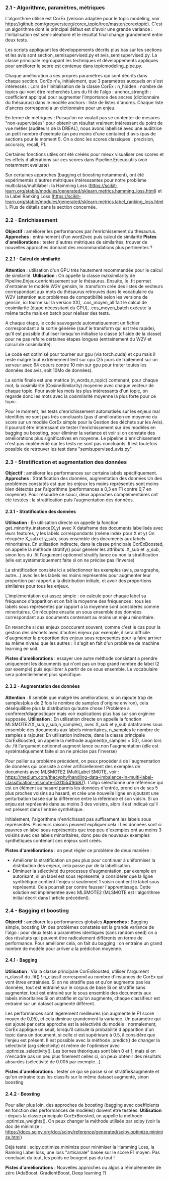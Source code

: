 
### 2.1 - Algorithme, paramètres, métriques
L'algorithme utilisé est CorEx (version adaptée pour le topic modeling, voir https://github.com/gregversteeg/corex_topic/tree/master/corextopic).
C'est un algorithme dont le principal défaut est d'avoir une grande variance : l'initialisation est semi-aléatoire et le résultat final change grandement entre deux tests.

Les scripts appliquant les développements décrits plus bas sur les sections et les avis sont section_semisupervised.py et avis_semisupervised.py.
La classe principale regroupant les techniques et développements appliqués pour améliorer le score est contenue dans topicmodeling_pipe.py.

Chaque amélioration a ses propres paramètres qui sont décrits dans chaque section. CorEx n'a, initialement, que 3 paramètres auxquels on s'est intéressés :
Lors de l'initialisation de la classe CorEx :
n_hidden : nombre de topics qui vont être recherchés
Lors du fit de l'algo :
anchor_strength : coefficient appliqué pour augmenter l'importance des ancres (dictionnaire du thésaurus) dans le modèle
anchors : liste de listes d'ancres. Chaque liste d'ancres correspond a un dictionnaire pour un enjeu.

En terme de métriques :
Puisqu'on ne voulait pas se contenter de mesures "non-supervisées" pour obtenir un résultat vraiment intéressant du point de vue métier (auditeurs de la DREAL),
nous avons labellisé avec une auditrice un petit nombre d'exemple (un peu moins d'une centaine) d'avis (pas de sections pour le moment !). On a donc les scores
classiques : precision, accuracy, recall, F1.

Certaines fonctions utiles ont été créées pour mieux visualiser ces scores et les effets d'altérations sur ces scores dans Pipeline.Enjeux.utils (voir notamment evaluate)

Sur certaines approches (bagging et boosting notamment), ont été expérimentés d'autres métriques intéressantes pour notre problème multiclass/multilabel :
la Hamming Loss (https://scikit-learn.org/stable/modules/generated/sklearn.metrics.hamming_loss.html) et la Label Ranking Loss (https://scikit-learn.org/stable/modules/generated/sklearn.metrics.label_ranking_loss.html). Plus de détails dans la section concernée.

### 2.2 - Enrichissement
**Objectif** : améliorer les performances par l'enrichissement du thésaurus.
**Approches** : entrainement d'un word2vec puis calcul de similarité
**Pistes d'améliorations** : tester d'autres métriques de similarités, trouver de nouvelles approches donnant des recommandations plus pertinentes ?

#### 2.2.1 - Calcul de similarité
**Attention** : utilisation d'un GPU très hautement recommandée pour le calcul de similarité.
**Utilisation** :
On appelle la classe maksimilarity de Pipeline.Enjeux.enrichissement sur le thésaurus.
Ensuite, le .fit permet d'entrainer le modèle W2V gensim, le .transform crée des listes de vecteurs correspondant aux mots du thésaurus retrouvés dans le vocabulaire du W2V (attention aux problèmes de compatibilité selon les versions de gensim, ici tourne sur la version XX), .cos_moyen_all fait le calcul de cosimilarité (étape nécessitant du GPU), .cos_moyen_batch exécute la même tache mais en batch pour réaliser des tests.

A chaque étape, le code sauvegarde automatiquement un fichier correspondant a la sortie générée (sauf le transform qui est très rapide), qu'il est possible d'utiliser lorsqu'on initialise la classe (cf aide de la classe) pour ne pas refaire certaines étapes longues (entrainement du W2V et calcul de cosimilarité).

Le code est optimisé pour tourner sur gpu (via torch.cuda) et cpu mais il reste malgré tout extrêmement lent sur cpu (25 jours de traitement sur un serveur avec 64 coeurs contre 10 min sur gpu pour traiter toutes les données des avis, soit 10Mo de données).

La sortie finale est une matrice (n_words,n_topic) contenant, pour chaque mot, la cosimilarité (CosineSimilarity) moyenne avec chaque vecteur de chaque topic.
Pour avoir les mots les plus intéressants d'un topic, on regarde donc les mots avec la cosimilarité moyenne la plus forte pour ce topic.

Pour le moment, les tests d'enrichissement automatisés sur les enjeux mal identifiés ne sont pas très concluants (pas d'amélioration en moyenne du score sur un modèle CorEx simple pour la Gestion des déchets sur les Avis).
Il pourrait être intéressant de tester l'enrichissement sur des modèles en bagging ou boosting, pour éliminer la variance et voir si on constate des améliorations plus significatives en moyenne.
Le pipeline d'enrichissement n'est pas implémenté car les tests ne sont pas concluants. Il est toutefois possible de retrouver les test dans "semisupervised_avis.py".

### 2.3 - Stratification et augmentation des données
**Objectif** : améliorer les performances sur certains labels spécifiquement.
**Approches** : Stratification des données, augmentation des données
Un des problèmes constatés est que les enjeux les moins représentés sont moins bien détectés par l'algorithme (performances a 0,3 en F1 contre 0,7 en moyenne).
Pour résoudre ce souci, deux approches complémentaires ont été testées : la stratification puis l'augmentation des données.

#### 2.3.1 - Stratification des données
**Utilisation** :
En utilisation directe on appelle la fonction get_minority_instance(X,y) avec X dataframe des documents labellisés avec leurs features, y les labels correspondants (même index pour X et y)
On récupère X_sub et y_sub, sous ensemble des documents aux labels minoritaires.
En utilisation indirecte, dans la classe principale CorExBoosted, on appelle la méthode stratify() pour générer les attributs .X_sub et .y_sub, sinon lors du .fit l'argument optionnel stratify lance ou non la stratification (elle est systématiquement faite si on ne précise pas l'inverse)

La stratification consiste ici a sélectionner les exemples (avis, paragraphe, autre...) avec les les labels les moins représentés pour augmenter leur proportion par rapport a la distribution initiale, et avoir des proportions similaires pour tous les enjeux.

L'implémentation est assez simple : on calcule pour chaque label sa fréquence d'apparition et on fait la moyenne des fréquences : tous les labels sous représentés par rapport a la moyenne sont considérés comme minoritaires. On récupère ensuite un sous ensemble des données correspondant aux documents contenant au moins un enjeu minoritaire.

En revanche si des enjeux cooccurent souvent, comme c'est le cas pour la gestion des déchets avec d'autres enjeux par exemple, il sera difficile d'augmenter la proportion des enjeux sous representés pour la faire arriver au même niveau que les autres : il s'agit en fait d'un problème de machine learning en soit.

**Pistes d'améliorations** : essayer une autre méthode consistant a prendre uniquement les documents qui n'ont pas un trop grand nombre de label (2 par exemple) puis équilibrer à partir de ce sous ensemble. Le vocabulaire sera potentiellement plus spécifique.

#### 2.3.2 - Augmentation des données
**Attention** : Il semble que malgré les améliorations, si on rajoute trop de samples(plus de 2 fois le nombre de samples d'origine environ), cela déséquilibre plus la distribution qu'autre chose ! Problème a confirmer/diagnostiquer mais voir explications plus bas sur son orginine supposée.
**Utilisation** :
En utilisation directe on appelle la fonction MLSMOTE2(X_sub,y_sub,n_samples), avec X_sub et y_sub dataframes sous ensemble des documents aux labels minoritaires, n_samples le nombre de samples a rajouter.
En utilisation indirecte, dans la classe principale CorExBoosted, on appelle la méthode augment(n_samples = 50), sinon lors du .fit l'argument optionnel augment lance ou non l'augmentation (elle est systématiquement faite si on ne précise pas l'inverse)

Pour pallier au problème précédent, on peux procéder à de l'augmentation de données qui consiste à créer artificiellement des exemples de documents avec MLSMOTE2 (MultiLabel SMOTE, voir : https://medium.com/thecyphy/handling-data-imbalance-in-multi-label-classification-mlsmote-531155416b87). L'algo sélectionne une référence qui est un élément au hasard parmis les données d'entrée, prend un de ses 5 plus proches voisins au hasard, et crée une nouvelle ligne en ajoutant une perturbation basée sur la différence entre la référence et son voisin. Si un enjeu est représenté dans au moins 3 des voisins, alors il est indiqué qu'il est présent dans l'entrée synthétique.

Initialement, l'algorithme n'enrichissait pas suffisament les labels sous représentés. Plusieurs raisons peuvent expliquer cela :
Les données sont si pauvres en label sous représentés que trop peu d'exemples ont au moins 3 voisins avec ces labels minoritaires, donc peu de nouveaux exemples synthétiques contenant ces enjeux sont créés.

**Pistes d'améliorations** :  on peut régler ce problème de deux manière :
  - Améliorer la stratification un peu plus pour continuer à uniformiser la distribution des enjeux, cela passe par de la labellisation.
  - Diminuer la sélectivité du processus d'augmentation, par exemple en autorisant, si un label est sous représenté, a considérer que la ligne synthétique contient l'enjeu si seulement 1 voisin contient le label sous représenté. Cela pourrait par contre fausser l'apprentissage. Cette solution est implémentée avec MLSMOTE2 (MLSMOTE est l'algorithme initial décrit dans l'article précédent).

### 2.4 - Bagging et boosting
**Objectif** : améliorer les performances globales
**Approches** : Bagging simple, boosting
Un des problèmes constatés est la grande variance de l'algo : pour deux tests a paramètres identiques (sans random seed) on a des résultats qui peuvent être radicalement différents en terme de performance.
Pour améliorer cela, on fait du bagging : on entraine un grand nombre de modèle pour arriver a la prédiction moyenne.


#### 2.4.1 - Bagging
**Utilisation** :
Via la classe principale CorExBoosted, utiliser l'argument n_classif du .fit() ! n_classif correspond au nombre d'instances de CorEx qui vont êtres entrainées.
Si on ne stratifie pas et qu'on augmente pas les données, tout est entrainé sur le corpus de base
Si on stratifie sans augmenter, tout est entrainé sur le sous ensemble des documents aux labels minoritaires
Si on stratifie et qu'on augmente, chaque classifieur est entrainé sur un dataset augmenté différent.

Les performances sont légèrement meilleures (on augmente le F1 score moyen de 0,05), et cela diminue grandement la variance.
Un paramètre qui est ajouté par cette approche est la sélectivité du modèle : normalement, CorEx applique un seuil, lorsqu'il calcule la probabilité d'apparition d'un topic dans un document, si celle ci est supérieure à 0.5, il considère que l'enjeu est présent. Il est possible avec la méthode .predict() de changer la sélectivité (arg selectivity) et même de l'optimiser avec .optimize_selectivity(). Les bornes théoriques sont bien 0 et 1, mais si on n'encadre pas un peu plus finement celles ci, on peux obtenir des résultats absurdes (sélectivité de 0.005 par exemple...).

**Pistes d'améliorations** : tester ce qui se passe si on stratifie&augmente et qu'on entraine tous les classifs sur le même dataset augmenté, sinon boosting

#### 2.4.2 - Boosting
Pour aller plus loin, des approches de boosting (bagging avec coefficients en fonction des performances de modèles) doivent être testées.
**Utilisation** : depuis la classe principale CorExBoosted, on appelle la méthode .optimize_weights(). On peux changer la méthode utilisée par scipy (voir la doc de minimize : https://docs.scipy.org/doc/scipy/reference/generated/scipy.optimize.minimize.html)

Déjà testé : scipy.optimize.minimize pour minimiser la Hamming Loss, la Ranking Label loss, une loss "artisanale" basée sur le score F1 moyen. Pas concluant du tout, les poids ne bougent pas du tout !

**Pistes d'améliorations** : Nouvelles approches ou algos a réimplémenter de zéro (AdaBoost, GradientBoost, Deep learning ?)
